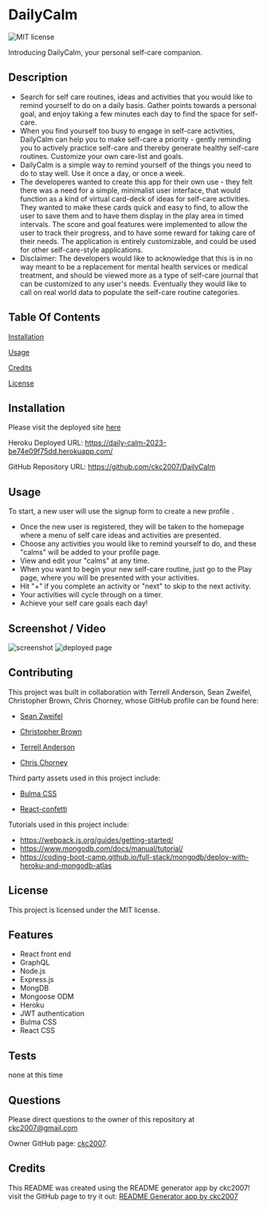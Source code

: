 # DailyCalm

![MIT license](https://img.shields.io/badge/license-MIT-blue.svg)

Introducing DailyCalm, your personal self-care companion.

## Description

- Search for self care routines, ideas and activities that you would like to remind yourself to do on a daily basis. Gather points towards a personal goal, and enjoy taking a few minutes each day to find the space for self-care.
- When you find yourself too busy to engage in self-care activities, DailyCalm can help you to make self-care a priority - gently reminding you to actively practice self-care and thereby generate healthy self-care routines. Customize your own care-list and goals.
- DailyCalm is a simple way to remind yourself of the things you need to do to stay well. Use it once a day, or once a week.
- The developeres wanted to create this app for their own use - they felt there was a need for a simple, minimalist user interface, that would function as a kind of virtual card-deck of ideas for self-care activities. They wanted to make these cards quick and easy to find, to allow the user to save them and to have them display in the play area in timed intervals. The score and goal features were implemented to allow the user to track their progress, and to have some reward for taking care of their needs. The application is entirely customizable, and could be used for other self-care-style applications.
- Disclaimer: The developers would like to acknowledge that this is in no way meant to be a replacement for mental health services or medical treatment, and should be viewed more as a type of self-care journal that can be customized to any user's needs. Eventually they would like to call on real world data to populate the self-care routine categories.

## Table Of Contents

[Installation](#installation)

[Usage](#usage)

[Credits](#credits)

[License](#license)

## Installation

Please visit the deployed site [here](https://daily-calm-2023-be74e09f75dd.herokuapp.com/)

Heroku Deployed URL: https://daily-calm-2023-be74e09f75dd.herokuapp.com/

GitHub Repository URL: https://github.com/ckc2007/DailyCalm

## Usage

To start, a new user will use the signup form to create a new profile .

- Once the new user is registered, they will be taken to the homepage where a menu of self care ideas and activities are presented.
- Choose any activities you would like to remind yourself to do, and these "calms" will be added to your profile page.
- View and edit your "calms" at any time.
- When you want to begin your new self-care routine, just go to the Play page, where you will be presented with your activities.
- Hit "+" if you complete an activity or "next" to skip to the next activity.
- Your activities will cycle through on a timer.
- Achieve your self care goals each day!

## Screenshot / Video

![screenshot](./assets/images/screenshot.png)
![deployed page](https://daily-calm-2023-be74e09f75dd.herokuapp.com/ "deployed page")

## Contributing

This project was built in collaboration with Terrell Anderson, Sean Zweifel, Christopher Brown, Chris Chorney,
whose GitHub profile can be found here:

- [Sean Zweifel](https://github.com/spzweifel)

- [Christopher Brown](https://github.com/blaxlrose)

- [Terrell Anderson](https://github.com/Tanderson757)

- [Chris Chorney](https://github.com/ckc2007)

Third party assets used in this project include:

- [Bulma CSS](https://bulma.io/)

- [React-confetti](https://www.npmjs.com/package/react-confetti)

Tutorials used in this project include:

- https://webpack.js.org/guides/getting-started/
- https://www.mongodb.com/docs/manual/tutorial/
- https://coding-boot-camp.github.io/full-stack/mongodb/deploy-with-heroku-and-mongodb-atlas

## License

This project is licensed under the MIT license.

## Features

- React front end
- GraphQL
- Node.js
- Express.js
- MongDB
- Mongoose ODM
- Heroku
- JWT authentication
- Bulma CSS
- React CSS

## Tests

none at this time

## Questions

Please direct questions to the owner of this repository at ckc2007@gmail.com

Owner GitHub page:
[ckc2007](https://github.com/ckc2007).

## Credits

This README was created using the README generator app by ckc2007!
visit the GitHub page to try it out:
[README Generator app by ckc2007](https://github.com/ckc2007/README-Generator)
